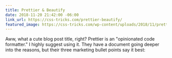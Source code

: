```yaml
---
title: Prettier & Beautify
date: 2018-11-20 21:42:00 -06:00
link_url: https://css-tricks.com/prettier-beautify/
featured_image: https://css-tricks.com/wp-content/uploads/2018/11/prettier-beautify.jpg
---
```


Aww, what a cute blog post title, right? Prettier is an "opinionated code formatter." I highly suggest using it. They have a document going deeper into the reasons, but their three marketing bullet points say it best: